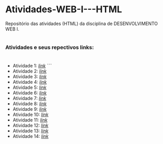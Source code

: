 # Atividades-WEB-I---HTML
Repositório das atividades (HTML) da disciplina de DESENVOLVIMENTO WEB I.

#
### Atividades e seus repectivos links:
#
* Atividade 1: _[link](https://github.com/thaylizesant0s/Atividades-WEB-I---HTML/blob/main/Atividade1.html)_
ˋˋˋ
* Atividade 2: _[link](https://github.com/thaylizesant0s/Atividades-WEB-I---HTML/blob/main/Atividade2.html)_
* Atividade 3: _[link](https://github.com/thaylizesant0s/Atividades-WEB-I---HTML/blob/main/Atividade3.html)_
* Atividade 4: _[link](https://github.com/thaylizesant0s/Atividades-WEB-I---HTML/blob/main/Atividade4.html)_
* Atividade 5: _[link](https://github.com/thaylizesant0s/Atividades-WEB-I---HTML/blob/main/Atividade5.html)_
* Atividade 6: _[link](https://github.com/thaylizesant0s/Atividades-WEB-I---HTML/blob/main/Atividade6.html)_
* Atividade 7: _[link](https://github.com/thaylizesant0s/Atividades-WEB-I---HTML/blob/main/Atividade7.html)_
* Atividade 8: _[link](https://github.com/thaylizesant0s/Atividades-WEB-I---HTML/blob/main/Atividade8.html)_
* Atividade 9: _[link](https://github.com/thaylizesant0s/Atividades-WEB-I---HTML/blob/main/Atividade9.html)_
* Atividade 10: _[link](https://github.com/thaylizesant0s/Atividades-WEB-I---HTML/blob/main/Atividade10.html)_
* Atividade 11: _[link](https://github.com/thaylizesant0s/Atividades-WEB-I---HTML/blob/main/Atividade11.html)_
* Atividade 12: _[link](https://github.com/thaylizesant0s/Atividades-WEB-I---HTML/blob/main/Atividade12.html)_
* Atividade 13: _[link](https://github.com/thaylizesant0s/Atividades-WEB-I---HTML/blob/main/Atividade13.html)_
* Atividade 14: _[link](https://github.com/thaylizesant0s/Atividades-WEB-I---HTML/blob/main/Atividade14.html)_

